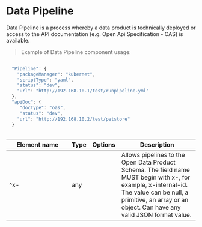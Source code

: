 # Data Pipeline

Data Pipeline is a process whereby a data product is technically deployed or access to the API documentation (e.g. Open Api Specification - OAS) is available. 


> Example of Data Pipeline component usage:

```javascript
   
  "Pipeline": {
    "packageManager": "kubernet",
    "scriptType": "yaml",
    "status": "dev",
    "url": "http://192.168.10.1/test/runpipeline.yml"
  },
  "apiDoc": {
     "docType": "oas",
     "status": "dev",
    "url": "http://192.168.10.2/test/petstore"
  }
  
```
| <div style="width:150px">Element name</div>   | Type  | Options  | Description  |
|---|---|---|---|
|  ^x- | any  |  | Allows pipelines to the Open Data Product Schema. The field name MUST begin with x-, for example, x-internal-id. The value can be null, a primitive, an array or an object. Can have any valid JSON format value. |
